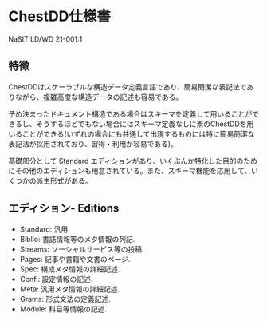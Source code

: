 # ChestDD仕様書

NaSIT LD/WD 21-001:1

## 特徴

ChestDDはスケーラブルな構造データ定義言語であり、簡易簡潔な表記法でありながら、複雑高度な構造データの記述も容易である。

予め決まったドキュメント構造である場合はスキーマを定義して用いることができるし、そうするほどでもない場合にはスキーマ定義なしに素のChestDDを用いることができる(いずれの場合にも共通して出現するものには特に簡易簡潔な表記法が採用されており、習得・利用が容易である)。

基礎部分として Standard エディションがあり、いくぶんか特化した目的のためにその他のエディションも用意されている。また、スキーマ機能を応用して、いくつかの派生形式がある。

## エディション- Editions

- Standard: 汎用
- Biblio: 書誌情報等のメタ情報の列記.
- Streams: ソーシャルサービス等の投稿.
- Pages: 記事や書籍や文書のページ.
- Spec: 構成メタ情報の詳細記述.
- Confi: 設定情報の記述.
- Meta: 汎用メタ情報の詳細記述.
- Grams: 形式文法の定義記述.
- Module: 科目等情報の記述.
